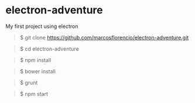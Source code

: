 # electron-adventure
My first project using electron

> $ git clone https://github.com/marcosflorencio/electron-adventure.git

> $ cd electron-adventure

> $ npm install

> $ bower install

> $ grunt

> $ npm start
